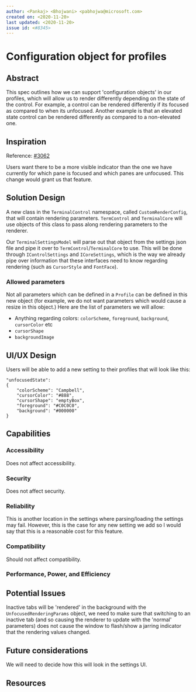 ```yaml
---
author: <Pankaj> <Bhojwani> <pabhojwa@microsoft.com>
created on: <2020-11-20>
last updated: <2020-11-20>
issue id: <#8345>
---
```


# Configuration object for profiles

## Abstract

This spec outlines how we can support 'configuration objects' in our profiles, which
will allow us to render differently depending on the state of the control. For example, a
control can be rendered differently if its focused as compared to when its unfocused. Another
example is that an elevated state control can be rendered differently as compared to a
non-elevated one.

## Inspiration

Reference: [#3062](https://github.com/microsoft/terminal/issues/3062)

Users want there to be a more visible indicator than the one we have currently for which
pane is focused and which panes are unfocused. This change would grant us that feature.

## Solution Design

A new class in the `TerminalControl` namespace, called `CustomRenderConfig`, that will contain rendering
parameters. `TermControl` and `TerminalCore` will use objects of this class to pass along rendering parameters
to the renderer.

Our `TerminalSettingsModel` will parse out that object from the settings json file and pipe it over to
`TermControl`/`TerminalCore` to use. This will be done through `IControlSettings` and `ICoreSettings`, which
is the way we already pipe over information that these interfaces need to know regarding rendering (such as
`CursorStyle` and `FontFace`).

### Allowed parameters

Not all parameters which can be defined in a `Profile` can be defined in this new object (for example, we
do not want parameters which would cause a resize in this object.) Here are the list of parameters we
will allow:

- Anything regarding colors: `colorScheme`, `foreground`, `background`, `cursorColor` etc
- `cursorShape`
- `backgroundImage`

## UI/UX Design

Users will be able to add a new setting to their profiles that will look like this:

```
"unfocusedState": 
{
    "colorScheme": "Campbell",
    "cursorColor": "#888",
    "cursorShape": "emptyBox",
    "foreground": "#C0C0C0",
    "background": "#000000"
}
```

## Capabilities

### Accessibility

Does not affect accessibility.

### Security

Does not affect security.

### Reliability

This is another location in the settings where parsing/loading the settings may fail. However, this is the case
for any new setting we add so I would say that this is a reasonable cost for this feature.

### Compatibility

Should not affect compatibility.

### Performance, Power, and Efficiency

## Potential Issues

Inactive tabs will be 'rendered' in the background with the `UnfocusedRenderingParams` object, we need to make
sure that switching to an inactive tab (and so causing the renderer to update with the 'normal' parameters)
does not cause the window to flash/show a jarring indicator that the rendering values changed.

## Future considerations

We will need to decide how this will look in the settings UI.

## Resources


